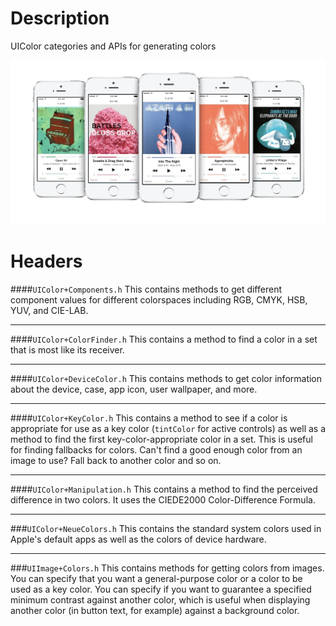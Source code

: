 Description
=====

UIColor categories and APIs for generating colors

![Demo application using these APIs](demo/display.jpg "Demo application using these APIs")

Headers
=====

####`UIColor+Components.h`
This contains methods to get different component values for different colorspaces including RGB, CMYK, HSB, YUV, and CIE-LAB.

---


####`UIColor+ColorFinder.h`
This contains a method to find a color in a set that is most like its receiver.

---


####`UIColor+DeviceColor.h`
This contains methods to get color information about the device, case, app icon, user wallpaper, and more.

---


####`UIColor+KeyColor.h`
This contains a method to see if a color is appropriate for use as a key color (`tintColor` for active controls) as well as a method to find the first key-color-appropriate color in a set. This is useful for finding fallbacks for colors. Can't find a good enough color from an image to use? Fall back to another color and so on.

---

####`UIColor+Manipulation.h`
This contains a method to find the perceived difference in two colors. It uses the CIEDE2000 Color-Difference Formula.

---

###`UIColor+NeueColors.h`
This contains the standard system colors used in Apple's default apps as well as the colors of device hardware.

---

###`UIImage+Colors.h`
This contains methods for getting colors from images. You can specify that you want a general-purpose color or a color to be used as a key color. You can specify if you want to guarantee a specified minimum contrast against another color, which is useful when displaying another color (in button text, for example) against a background color.

